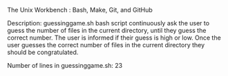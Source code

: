 The Unix Workbench : Bash, Make, Git, and GitHub

Description: guessinggame.sh bash script continuously ask the user to guess the number of files in the current directory, until they guess the correct number. The user is informed if their guess is high or low. Once the user guesses the correct number of files in the current directory they should be congratulated.

Number of lines in guessinggame.sh: 23
